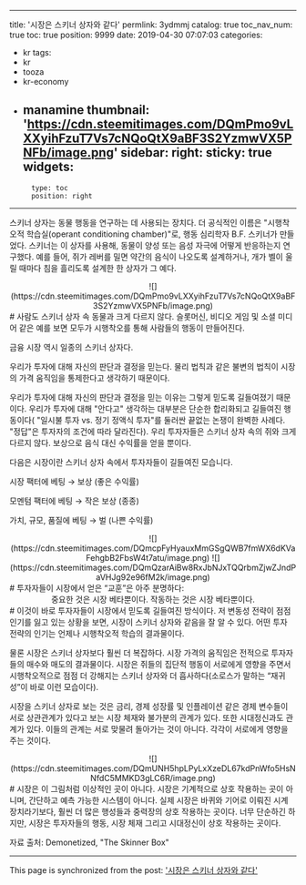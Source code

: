 
---
title: '시장은 스키너 상자와 같다'
permlink: 3ydmmj
catalog: true
toc_nav_num: true
toc: true
position: 9999
date: 2019-04-30 07:07:03
categories:
- kr
tags:
- kr
- tooza
- kr-economy
- manamine
thumbnail: 'https://cdn.steemitimages.com/DQmPmo9vLXXyihFzuT7Vs7cNQoQtX9aBF3S2YzmwVX5PNFb/image.png'
sidebar:
    right:
        sticky: true
widgets:
    -
        type: toc
        position: right
---


스키너 상자는 동물 행동을 연구하는 데 사용되는 장치다. 더 공식적인 이름은 "시행착오적 학습실(operant conditioning chamber)"로, 행동 심리학자 B.F. 스키너가 만들었다. 스키너는 이 상자를 사용해, 동물이 양성 또는 음성 자극에 어떻게 반응하는지 연구했다. 예를 들어, 쥐가 레버를 밀면 약간의 음식이 나오도록 설계하거나, 개가 벨이 울릴 때마다 침을 흘리도록 설계한 한 상자가 그 예다.
<center>
![](https://cdn.steemitimages.com/DQmPmo9vLXXyihFzuT7Vs7cNQoQtX9aBF3S2YzmwVX5PNFb/image.png)
</center>
#
사람도 스키너 상자 속 동물과 크게 다르지 않다. 슬롯머신, 비디오 게임 및 소셜 미디어 같은 예를 보면 모두가 시행착오를 통해 사람들의 행동이 만들어진다. 

 

금융 시장 역시 일종의 스키너 상자다.

 

우리가 투자에 대해 자신의 판단과 결정을 믿는다. 물리 법칙과 같은 불변의 법칙이 시장의 가격 움직임을 통제한다고 생각하기 때문이다. 

 

우리가 투자에 대해 자신의 판단과 결정을 믿는 이유는 그렇게 믿도록 길들여졌기 때문이다. 우리가 투자에 대해 "안다고" 생각하는 대부분은 단순한 합리화되고 길들여진 행동이다( "일시불 투자 vs. 정기 정액식 투자"를 둘러싼 끝없는 논쟁이 완벽한 사례다. "정답"은 투자자의 조건에 따라 달라진다). 우리 투자자들은 스키너 상자 속의 쥐와 크게 다르지 않다. 보상으로 음식 대신 수익률을 얻을 뿐이다. 

 

다음은 시장이란 스키너 상자 속에서 투자자들이 길들여진 모습니다.

 

시장 팩터에 베팅 → 보상 (좋은 수익률)

 

모멘텀 팩터에 베팅 → 작은 보상 (종종)

 

가치, 규모, 품질에 베팅 → 벌 (나쁜 수익률) 

<center>
![](https://cdn.steemitimages.com/DQmcpFyHyauxMmGSgQWB7fmWX6dKVaFehgbB2FbsW4t7atu/image.png)
![](https://cdn.steemitimages.com/DQmQzarAiBw8RxJbNJxTQQrbmZjwZJndPaVHJg92e96fM2k/image.png)
</center>
#
투자자들이 시장에서 얻은 “교훈”은 아주 분명하다:

<center>
중요한 것은 시장 베타뿐이다.
작동하는 것은 시장 베타뿐이다.
</center>
#
이것이 바로 투자자들이 시장에서 믿도록 길들여진 방식이다. 저 변동성 전략이 점점 인기를 잃고 있는 상황을 보면, 시장이 스키너 상자와 같음을 잘 알 수 있다. 어떤 투자 전략의 인기는 언제나 시행착오적 학습의 결과물이다. 

 

물론 시장은 스키너 상자보다 훨씬 더 복잡하다. 시장 가격의 움직임은 전적으로 투자자들의 매수와 매도의 결과물이다. 시장은 쥐들의 집단적 행동이 서로에게 영향을 주면서 시행착오적으로 점점 더 강해지는 스키너 상자와 더 흡사하다(소로스가 말하는 “재귀성”이 바로 이런 모습이다). 

 

시장을 스키너 상자로 보는 것은 금리, 경제 성장률 및 인플레이션 같은 경제 변수들이 서로 상관관계가 있다고 보는 시장 체재와 불가분의 관계가 있다. 또한 시대정신과도 관계가 있다. 이들의 관계는 서로 맞물려 돌아가는 것이 아니다. 각각이 서로에게 영향을 주는 것이다. 

<center>
![](https://cdn.steemitimages.com/DQmUNH5hpLPyLxXzeDL67kdPnWfo5HsNNfdC5MMKD3gLC6R/image.png)
</center>
#
시장은 이 그림처럼 이상적인 곳이 아니다. 시장은 기계적으로 상호 작용하는 곳이 아니며, 간단하고 예측 가능한 시스템이 아니다. 실제 시장은 바퀴와 기어로 이뤄진 시계 장치라기보다, 훨씬 더 많은 행성들과 중력장의 상호 작용하는 곳이다. 너무 단순하긴 하지만, 시장은 투자자들의 행동, 시장 체재 그리고 시대정신이 상호 작용하는 곳이다. 

 

자료 출처: Demonetized, "The Skinner Box"

- - -

This page is synchronized from the post: ['시장은 스키너 상자와 같다'](https://steemit.com/@pius.pius/3ydmmj)
